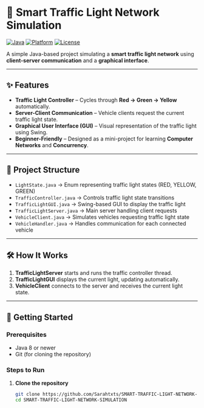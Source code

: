 # 🚦 Smart Traffic Light Network Simulation

[![Java](https://img.shields.io/badge/Java-8%2B-blue)](https://www.oracle.com/java/)
[![Platform](https://img.shields.io/badge/Platform-Desktop-lightgrey)]()
[![License](https://img.shields.io/badge/License-MIT-green)](LICENSE)

A simple Java-based project simulating a **smart traffic light network** using **client-server communication** and a **graphical interface**.

---

## ✨ Features
- **Traffic Light Controller** – Cycles through **Red → Green → Yellow** automatically.
- **Server-Client Communication** – Vehicle clients request the current traffic light state.
- **Graphical User Interface (GUI)** – Visual representation of the traffic light using Swing.
- **Beginner-Friendly** – Designed as a mini-project for learning **Computer Networks** and **Concurrency**.

---

## 📂 Project Structure
- `LightState.java` → Enum representing traffic light states (RED, YELLOW, GREEN)
- `TrafficController.java` → Controls traffic light state transitions
- `TrafficLightGUI.java` → Swing-based GUI to display the traffic light
- `TrafficLightServer.java` → Main server handling client requests
- `VehicleClient.java` → Simulates vehicles requesting traffic light state
- `VehicleHandler.java` → Handles communication for each connected vehicle

---

## 🛠 How It Works
1. **TrafficLightServer** starts and runs the traffic controller thread.
2. **TrafficLightGUI** displays the current light, updating automatically.
3. **VehicleClient** connects to the server and receives the current light state.

---

## 🚀 Getting Started

### Prerequisites
- Java 8 or newer
- Git (for cloning the repository)

### Steps to Run
1. **Clone the repository**
   ```bash
   git clone https://github.com/Sarahtxts/SMART-TRAFFIC-LIGHT-NETWORK-SIMULATION.git
   cd SMART-TRAFFIC-LIGHT-NETWORK-SIMULATION
